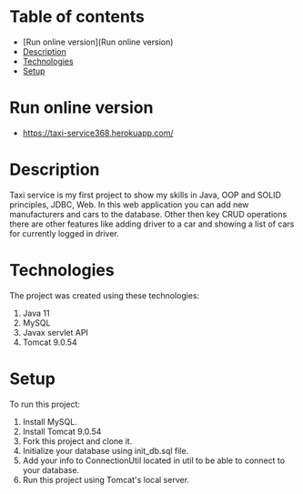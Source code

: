 # Table of contents
* [Run online version](Run online version)
* [Description](description)
* [Technologies](technologies)
* [Setup](setup)

# Run online version
*  https://taxi-service368.herokuapp.com/

# Description
Taxi service is my first project to show my skills in Java, OOP and SOLID principles, JDBC, Web. In this web application you can add new manufacturers and cars to the database. Other then key CRUD operations there are other features like adding driver to a car and showing a list of cars for currently logged in driver.

# Technologies
The project was created using these technologies:
1. Java 11
2. MySQL
3. Javax servlet API
4. Tomcat 9.0.54

# Setup
To run this project:
1. Install MySQL.
2. Install Tomcat 9.0.54
3. Fork this project and clone it.
4. Initialize your database using init_db.sql file.
5. Add your info to ConnectionUtil located in util to be able to connect to your database.
6. Run this project using Tomcat's local server.
